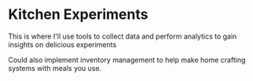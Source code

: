 # Kitchen Experiments

This is where I'll use tools to collect data and perform analytics to gain insights on delicious experiments

Could also implement inventory management to help make home crafting systems with meals you use. 
